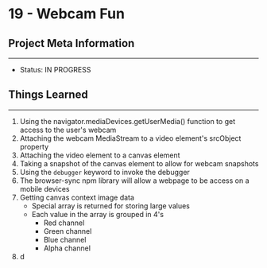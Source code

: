 # 19 - Webcam Fun

## Project Meta Information
---
* Status: IN PROGRESS


## Things Learned
---
1. Using the navigator.mediaDevices.getUserMedia() function to get access to the user's webcam
2. Attaching the webcam MediaStream to a video element's srcObject property
3. Attaching the video element to a canvas element
4. Taking a snapshot of the canvas element to allow for webcam snapshots
5. Using the `debugger` keyword to invoke the debugger
6. The browser-sync npm library will allow a webpage to be access on a mobile devices
7. Getting canvas context image data
    - Special array is returned for storing large values
    - Each value in the array is grouped in 4's
        - Red channel
        - Green channel
        - Blue channel
        - Alpha channel
8. d